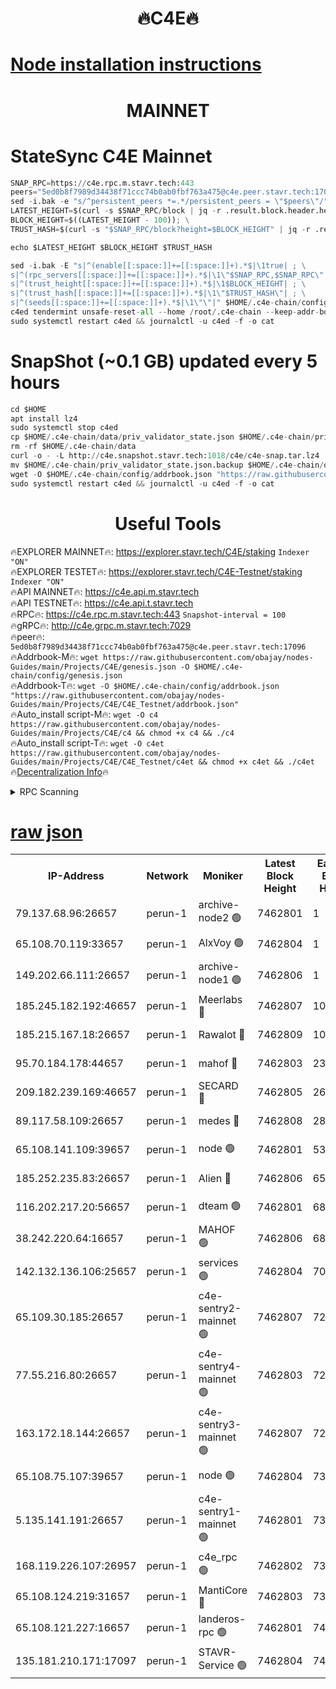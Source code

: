 <h1 align="center"> 🔥C4E🔥</h1>

[Node installation instructions](https://github.com/obajay/nodes-Guides/tree/main/Projects/C4E)
=

<h1 align="center"> MAINNET</h1>

# StateSync C4E Mainnet
```python
SNAP_RPC=https://c4e.rpc.m.stavr.tech:443
peers="5ed0b8f7989d34438f71ccc74b0ab0fbf763a475@c4e.peer.stavr.tech:17096"
sed -i.bak -e "s/^persistent_peers *=.*/persistent_peers = \"$peers\"/" $HOME/.c4e-chain/config/config.toml
LATEST_HEIGHT=$(curl -s $SNAP_RPC/block | jq -r .result.block.header.height); \
BLOCK_HEIGHT=$((LATEST_HEIGHT - 100)); \
TRUST_HASH=$(curl -s "$SNAP_RPC/block?height=$BLOCK_HEIGHT" | jq -r .result.block_id.hash)

echo $LATEST_HEIGHT $BLOCK_HEIGHT $TRUST_HASH

sed -i.bak -E "s|^(enable[[:space:]]+=[[:space:]]+).*$|\1true| ; \
s|^(rpc_servers[[:space:]]+=[[:space:]]+).*$|\1\"$SNAP_RPC,$SNAP_RPC\"| ; \
s|^(trust_height[[:space:]]+=[[:space:]]+).*$|\1$BLOCK_HEIGHT| ; \
s|^(trust_hash[[:space:]]+=[[:space:]]+).*$|\1\"$TRUST_HASH\"| ; \
s|^(seeds[[:space:]]+=[[:space:]]+).*$|\1\"\"|" $HOME/.c4e-chain/config/config.toml
c4ed tendermint unsafe-reset-all --home /root/.c4e-chain --keep-addr-book
sudo systemctl restart c4ed && journalctl -u c4ed -f -o cat
```
# SnapShot (~0.1 GB) updated every 5 hours
```python
cd $HOME
apt install lz4
sudo systemctl stop c4ed
cp $HOME/.c4e-chain/data/priv_validator_state.json $HOME/.c4e-chain/priv_validator_state.json.backup
rm -rf $HOME/.c4e-chain/data
curl -o - -L http://c4e.snapshot.stavr.tech:1018/c4e/c4e-snap.tar.lz4 | lz4 -c -d - | tar -x -C $HOME/.c4e-chain --strip-components 2
mv $HOME/.c4e-chain/priv_validator_state.json.backup $HOME/.c4e-chain/data/priv_validator_state.json
wget -O $HOME/.c4e-chain/config/addrbook.json "https://raw.githubusercontent.com/obajay/nodes-Guides/main/Projects/C4E/addrbook.json"
sudo systemctl restart c4ed && journalctl -u c4ed -f -o cat
```
 <h1 align="center"> Useful Tools</h1>

🔥EXPLORER MAINNET🔥:  https://explorer.stavr.tech/C4E/staking            `Indexer "ON"` \
🔥EXPLORER TESTET🔥:   https://explorer.stavr.tech/C4E-Testnet/staking     `Indexer "ON"` \
🔥API MAINNET🔥:       https://c4e.api.m.stavr.tech \
🔥API TESTNET🔥:       https://c4e.api.t.stavr.tech \
🔥RPC🔥:               https://c4e.rpc.m.stavr.tech:443                  `Snapshot-interval = 100` \
🔥gRPC🔥:              http://c4e.grpc.m.stavr.tech:7029 \
🔥peer🔥:              `5ed0b8f7989d34438f71ccc74b0ab0fbf763a475@c4e.peer.stavr.tech:17096` \
🔥Addrbook-M🔥:    ```wget https://raw.githubusercontent.com/obajay/nodes-Guides/main/Projects/C4E/genesis.json -O $HOME/.c4e-chain/config/genesis.json``` \
🔥Addrbook-T🔥:    ```wget -O $HOME/.c4e-chain/config/addrbook.json "https://raw.githubusercontent.com/obajay/nodes-Guides/main/Projects/C4E/C4E_Testnet/addrbook.json"``` \
🔥Auto_install script-M🔥: ```wget -O c4 https://raw.githubusercontent.com/obajay/nodes-Guides/main/Projects/C4E/c4 && chmod +x c4 && ./c4``` \
🔥Auto_install script-T🔥: ```wget -O c4et https://raw.githubusercontent.com/obajay/nodes-Guides/main/Projects/C4E/C4E_Testnet/c4et && chmod +x c4et && ./c4et``` \
🔥[Decentralization Info](https://github.com/obajay/StateSync-snapshots/tree/main/Projects/C4E/Decentralization)🔥




<details>
<summary>RPC Scanning</summary>

<h2 align="center"> We scan nodes in real time every 4 hours. And we provide the final result of RPC endpoints.
We cannot influence the operation of these nodes in any way. </h2>


```python
If Voting Power is higher than 0 --> then the Node is a validator of the network and may be subject to attack and be a potential threat to the chain.
```
```python
We marked such validators with a red symbol
```

</details>

[raw json](https://rpc-check.c4e.stavr.tech/c4e/rpc-c4e-result.json)
=



<table><tr><th>IP-Address</th><th>Network</th><th>Moniker</th><th>Latest Block Height</th><th>Earliest Block Height</th><th>Catching Up</th><th>Tx Index</th><th>Voting Power</th><th>Scan Time</th></tr><tr><td>79.137.68.96:26657</td><td>perun-1</td><td>archive-node2 🟢</td><td>7462801</td><td>1</td><td>False</td><td>on</td><td>0</td><td>2024-03-05T23:33:00.846838849UTC</td></tr><tr><td>65.108.70.119:33657</td><td>perun-1</td><td>AlxVoy 🟢</td><td>7462804</td><td>1</td><td>False</td><td>on</td><td>0</td><td>2024-03-05T23:33:15.071602208UTC</td></tr><tr><td>149.202.66.111:26657</td><td>perun-1</td><td>archive-node1 🟢</td><td>7462806</td><td>1</td><td>False</td><td>on</td><td>0</td><td>2024-03-05T23:33:31.272696458UTC</td></tr><tr><td>185.245.182.192:46657</td><td>perun-1</td><td>Meerlabs 🔴</td><td>7462807</td><td>1051501</td><td>False</td><td>on</td><td>344614</td><td>2024-03-05T23:33:38.406512938UTC</td></tr><tr><td>185.215.167.18:26657</td><td>perun-1</td><td>Rawalot 🔴</td><td>7462809</td><td>1090501</td><td>False</td><td>on</td><td>450091</td><td>2024-03-05T23:33:51.472032129UTC</td></tr><tr><td>95.70.184.178:44657</td><td>perun-1</td><td>mahof 🔴</td><td>7462803</td><td>2342001</td><td>False</td><td>off</td><td>1356400</td><td>2024-03-05T23:33:14.364350725UTC</td></tr><tr><td>209.182.239.169:46657</td><td>perun-1</td><td>SECARD 🔴</td><td>7462805</td><td>2616101</td><td>False</td><td>off</td><td>749308</td><td>2024-03-05T23:33:26.629504775UTC</td></tr><tr><td>89.117.58.109:26657</td><td>perun-1</td><td>medes 🔴</td><td>7462808</td><td>2826001</td><td>False</td><td>off</td><td>891025</td><td>2024-03-05T23:33:45.100918855UTC</td></tr><tr><td>65.108.141.109:39657</td><td>perun-1</td><td>node 🟢</td><td>7462801</td><td>5303301</td><td>False</td><td>on</td><td>0</td><td>2024-03-05T23:33:03.193338720UTC</td></tr><tr><td>185.252.235.83:26657</td><td>perun-1</td><td>Alien 🔴</td><td>7462806</td><td>6502501</td><td>False</td><td>on</td><td>648215</td><td>2024-03-05T23:33:31.597366412UTC</td></tr><tr><td>116.202.217.20:56657</td><td>perun-1</td><td>dteam 🟢</td><td>7462801</td><td>6800901</td><td>False</td><td>on</td><td>0</td><td>2024-03-05T23:33:00.547205197UTC</td></tr><tr><td>38.242.220.64:16657</td><td>perun-1</td><td>MAHOF 🟢</td><td>7462806</td><td>6885501</td><td>False</td><td>on</td><td>0</td><td>2024-03-05T23:33:28.969295117UTC</td></tr><tr><td>142.132.136.106:25657</td><td>perun-1</td><td>services 🟢</td><td>7462804</td><td>7012001</td><td>False</td><td>on</td><td>0</td><td>2024-03-05T23:33:17.643120456UTC</td></tr><tr><td>65.109.30.185:26657</td><td>perun-1</td><td>c4e-sentry2-mainnet 🟢</td><td>7462807</td><td>7284001</td><td>False</td><td>on</td><td>0</td><td>2024-03-05T23:33:38.098095669UTC</td></tr><tr><td>77.55.216.80:26657</td><td>perun-1</td><td>c4e-sentry4-mainnet 🟢</td><td>7462803</td><td>7297001</td><td>False</td><td>on</td><td>0</td><td>2024-03-05T23:33:14.706374838UTC</td></tr><tr><td>163.172.18.144:26657</td><td>perun-1</td><td>c4e-sentry3-mainnet 🟢</td><td>7462807</td><td>7297001</td><td>False</td><td>on</td><td>0</td><td>2024-03-05T23:33:38.668561411UTC</td></tr><tr><td>65.108.75.107:39657</td><td>perun-1</td><td>node 🟢</td><td>7462804</td><td>7300001</td><td>False</td><td>on</td><td>0</td><td>2024-03-05T23:33:17.932334995UTC</td></tr><tr><td>5.135.141.191:26657</td><td>perun-1</td><td>c4e-sentry1-mainnet 🟢</td><td>7462801</td><td>7300501</td><td>False</td><td>on</td><td>0</td><td>2024-03-05T23:33:00.013195654UTC</td></tr><tr><td>168.119.226.107:26957</td><td>perun-1</td><td>c4e_rpc 🟢</td><td>7462802</td><td>7362802</td><td>False</td><td>on</td><td>0</td><td>2024-03-05T23:33:07.483382652UTC</td></tr><tr><td>65.108.124.219:31657</td><td>perun-1</td><td>MantiCore 🔴</td><td>7462803</td><td>7362803</td><td>False</td><td>off</td><td>729774</td><td>2024-03-05T23:33:13.933099324UTC</td></tr><tr><td>65.108.121.227:16657</td><td>perun-1</td><td>landeros-rpc 🟢</td><td>7462801</td><td>7450101</td><td>False</td><td>on</td><td>0</td><td>2024-03-05T23:33:00.321566324UTC</td></tr><tr><td>135.181.210.171:17097</td><td>perun-1</td><td>STAVR-Service 🟢</td><td>7462804</td><td>7460301</td><td>False</td><td>on</td><td>0</td><td>2024-03-05T23:33:18.227011690UTC</td></tr></table>
